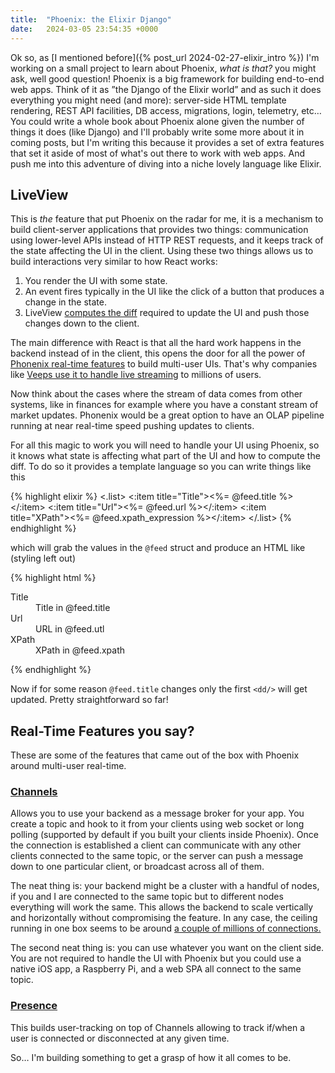 ```yaml
---
title:  "Phoenix: the Elixir Django"
date:   2024-03-05 23:54:35 +0000
---
```


Ok so, as [I mentioned before]({% post_url 2024-02-27-elixir_intro %}) I'm working on a small project to learn about Phoenix, _what is that?_ you might ask, well good question! Phoenix is a big framework for building end-to-end web apps. Think of it as ”the Django of the Elixir world” and as such it does everything you might need (and more): server-side HTML template rendering, REST API facilities, DB access, migrations, login, telemetry, etc… You could write a whole book about Phoenix alone given the number of things it does (like Django) and I'll probably write some more about it in coming posts, but I'm writing this because it provides a set of extra features that set it aside of most of what's out there to work with web apps. And push me into this adventure of diving into a niche lovely language like Elixir.

## LiveView

This is _the_ feature that put Phoenix on the radar for me, it is a mechanism to build client-server applications that provides two things: communication using lower-level APIs instead of HTTP REST requests, and it keeps track of the state affecting the UI in the client. Using these two things allows us to build interactions very similar to how React works:

1. You render the UI with some state.
2. An event fires typically in the UI like the click of a button that produces a change in the state.
3. LiveView [computes the diff](https://www.reddit.com/r/elixir/comments/t80xbw/does_phoenix_liveview_use_domdiffing_to_update/) required to update the UI and push those changes down to the client.

The main difference with React is that all the hard work happens in the backend instead of in the client, this opens the door for all the power of [Phonenix real-time features](#real-time-features-you-say) to build multi-user UIs. That's why companies like [Veeps use it to handle live streaming](http://localhost:4000/2024/02/27/phoenix.html#real-time-features-you-say) to millions of users.

Now think about the cases where the stream of data comes from other systems, like in finances for example where you have a constant stream of market updates. Phonenix would be a great option to have an OLAP pipeline running at near real-time speed pushing updates to clients.

For all this magic to work you will need to handle your UI using Phoenix, so it knows what state is affecting what part of the UI and how to compute the diff. To do so it provides a template language so you can write things like this

{% highlight elixir %}
<.list>
  <:item title="Title"><%= @feed.title %></:item>
  <:item title="Url"><%= @feed.url %></:item>
  <:item title="XPath"><%= @feed.xpath_expression %></:item>
</.list>
{% endhighlight %}

which will grab the values in the `@feed` struct and produce an HTML like (styling left out)

{% highlight html %}
<dl>
  <div>
    <dt>Title</dt>
    <dd>Title in @feed.title</dd>
  </div>
  <div>
    <dt>Url</dt>
    <dd>URL in @feed.utl</dd>
  </div>
  <div>
    <dt>XPath</dt>
    <dd>XPath in @feed.xpath</dd>
  </div>
</dl>
{% endhighlight %}

Now if for some reason `@feed.title` changes only the first `<dd/>` will get updated. Pretty straightforward so far!

## Real-Time Features you say?

These are some of the features that came out of the box with Phoenix around multi-user real-time.

### [Channels](https://hexdocs.pm/phoenix/channels.html)

Allows you to use your backend as a message broker for your app. You create a topic and hook to it from your clients using web socket or long polling (supported by default if you built your clients inside Phoenix). Once the connection is established a client can communicate with any other clients connected to the same topic, or the server can push a message down to one particular client, or broadcast across all of them.

The neat thing is: your backend might be a cluster with a handful of nodes, if you and I are connected to the same topic but to different nodes everything will work the same. This allows the backend to scale vertically and horizontally without compromising the feature. In any case, the ceiling running in one box seems to be around [a couple of millions of connections.](https://phoenixframework.org/blog/the-road-to-2-million-websocket-connections)

The second neat thing is: you can use whatever you want on the client side. You are not required to handle the UI with Phoenix but you could use a native iOS app, a Raspberry Pi, and a web SPA all connect to the same topic.

### [Presence](https://hexdocs.pm/phoenix/Phoenix.Presence.html)

This builds user-tracking on top of Channels allowing to track if/when a user is connected or disconnected at any given time.

So… I'm building something to get a grasp of how it all comes to be.